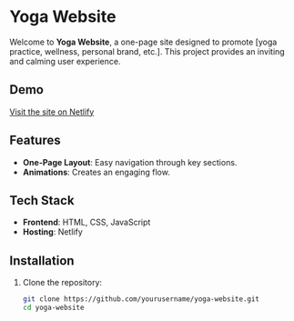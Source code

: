 # Yoga Website

Welcome to **Yoga Website**, a one-page site designed to promote [yoga practice, wellness, personal brand, etc.]. This project provides an inviting and calming user experience.

## Demo

[Visit the site on Netlify](https://one-page-yoga-website.netlify.app/)

## Features

- **One-Page Layout**: Easy navigation through key sections.
- **Animations**: Creates an engaging flow.

## Tech Stack

- **Frontend**: HTML, CSS, JavaScript
- **Hosting**: Netlify

## Installation

1. Clone the repository:
   ```bash
   git clone https://github.com/yourusername/yoga-website.git
   cd yoga-website
